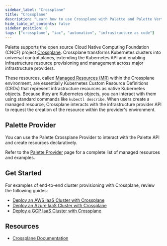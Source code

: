 ```yaml
---
sidebar_label: "Crossplane"
title: "Crossplane"
description: "Learn how to use Crossplane with Palette and Palette VerteX."
hide_table_of_contents: false
sidebar_position: 0
tags: ["crossplane", "iac", "automation", "infrastructure as code"]
---
```


Palette supports the open source Cloud Native Computing Foundation (CNCF) project
[Crossplane](https://www.crossplane.io/). Crossplane transforms Kubernetes clusters into universal control planes,
extending the Kubernetes API and enabling infrastructure resource provisioning and management across major
infrastructure providers.

These resources, called
[Managed Resources (MR)](https://docs.crossplane.io/v2.0/managed-resources/managed-resources/#managed-resource-fields)
within the Crossplane environment, are essentially Kubernetes Custom Resource Definitions (CRDs) that represent
infrastructure resources as native Kubernetes objects. Because they are Kubernetes objects, you can interact with them
using standard commands like `kubectl describe`. When users create a managed resource, Crossplane interacts with the
infrastructure provider API to request the creation of the resource within the provider's environment.

## Palette Provider

You can use the Palette Crossplane Provider to interact with the Palette API and create resources declaratively.

Refer to the [Palette Provider](https://marketplace.upbound.io/providers/crossplane-contrib/provider-palette/latest)
page for a complete list of managed resources and examples.

## Get Started

For examples of end-to-end cluster provisioning with Crossplane, review the following guides:

- [Deploy an AWS IaaS Cluster with Crossplane](./deploy-cluster-aws-crossplane.md)
- [Deploy an Azure IaaS Cluster with Crossplane](./deploy-cluster-azure-crossplane.md)
- [Deploy a GCP IaaS Cluster with Crossplane](./deploy-cluster-gcp-crossplane.md)

## Resources

- [Crossplane Documentation](https://docs.crossplane.io/latest/)
